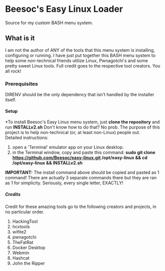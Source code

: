 # Beesoc's Easy Linux Loader
Source for my custom BASH menu system.  

## What is it
I am not the author of ANY of the tools that this menu system is installing, configuring or running. I have just put together this BASH menu system to help some non-technical friends utilize Linux, Pwnagotchi's and some pretty sweet Linux tools.  Full credit goes to the respective tool creators.  You all rock!
### Prerequisites
DIRENV should be the only dependency that isn't handled by the installer itself.

#### Setup
*To install Beesoc's Easy Linux menu system, just **clone the repository** and run **INSTALLv2.sh**
Don't know how to do that?  No prob. The purpose of this project is to help non-technical (or, at least non-Linux) people out.  
Detailed instructions: 
1. open a 'Terminal' emulator app on your Linux desktop.
2. in the Terminal window, copy and paste this command: **sudo git clone https://github.com/Beesoc/easy-linux.git /opt/easy-linux && cd /opt/easy-linux && INSTALLv2.sh**
 
**IMPORTANT:**  The install command above should be copied and pasted as 1 command!  There are actually 3 separate commands there but they are ran as 1 for simplicity.  Seriously, every single letter, EXACTLY!

##### Credits
Credit for these amazing tools go to the following creators and projects, in no particular order.
1. HackingTool 
2. hcxtools
3. wifite2
4. pwnagotchi
5. TheFatRat
6. Docker Desktop
7. Webmin
8. Hashcat
9. John the Ripper

